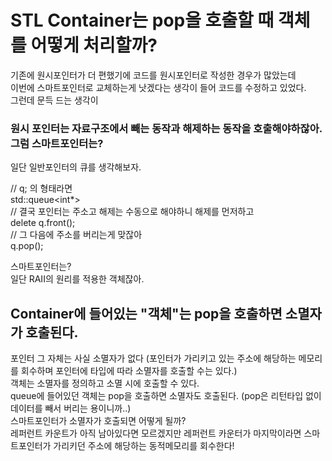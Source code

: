 # STL Container는 pop을 호출할 때 객체를 어떻게 처리할까?

기존에 원시포인터가 더 편했기에 코드를 원시포인터로 작성한 경우가 많았는데 <br/>
이번에 스마트포인터로 교체하는게 낫겠다는 생각이 들어 코드를 수정하고 있었다. <br/>
그런데 문득 드는 생각이
### 원시 포인터는 자료구조에서 빼는 동작과 해제하는 동작을 호출해야하잖아. 그럼 스마트포인터는?
일단 일반포인터의 큐를 생각해보자.

// q; 의 형태라면 <br/>
std::queue<int*> <br/>
// 결국 포인터는 주소고 해제는 수동으로 해야하니 해제를 먼저하고<br/>
delete q.front(); <br/>
// 그 다음에 주소를 버리는게 맞잖아 <br/>
q.pop();

스마트포인터는?<br/>
일단 RAII의 원리를 적용한 객체잖아.

## Container에 들어있는 "객체"는 pop을 호출하면 소멸자가 호출된다.
포인터 그 자체는 사실 소멸자가 없다 (포인터가 가리키고 있는 주소에 해당하는 메모리를 회수하며 포인터에 타입에 따라 소멸자를 호출할 수는 있다.) <br/>
객체는 소멸자를 정의하고 소멸 시에 호출할 수 있다. <br/>
queue에 들어있던 객체는 pop을 호출하면 소멸자도 호출된다. (pop은 리턴타입 없이 데이터를 빼서 버리는 용이니까..) <br/>
스마트포인터가 소멸자가 호출되면 어떻게 될까? <br/>
레퍼런트 카운트가 아직 남아있다면 모르겠지만 레퍼런트 카운터가 마지막이라면 스마트포인터가 가리키던 주소에 해당하는 동적메모리를 회수한다!

